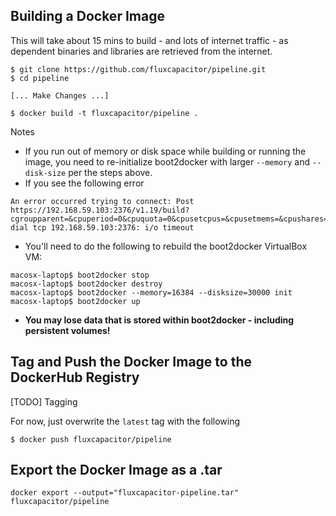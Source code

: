 ## Building a Docker Image
This will take about 15 mins to build - and lots of internet traffic - as dependent binaries and libraries are retrieved from the internet.

```
$ git clone https://github.com/fluxcapacitor/pipeline.git
$ cd pipeline

[... Make Changes ...]

$ docker build -t fluxcapacitor/pipeline .
```
Notes
* If you run out of memory or disk space while building or running the image, you need to re-initialize boot2docker with larger `--memory` and `--disk-size` per the steps above.
* If you see the following error
```
An error occurred trying to connect: Post https://192.168.59.103:2376/v1.19/build?cgroupparent=&cpuperiod=0&cpuquota=0&cpusetcpus=&cpusetmems=&cpushares=0&dockerfile=Dockerfile&memory=0&memswap=0&rm=1&t=fluxcapacitor%2Fpipeline: dial tcp 192.168.59.103:2376: i/o timeout
```
* You'll need to do the following to rebuild the boot2docker VirtualBox VM:
```
macosx-laptop$ boot2docker stop
macosx-laptop$ boot2docker destroy
macosx-laptop$ boot2docker --memory=16384 --disksize=30000 init
macosx-laptop$ boot2docker up
```
* **You may lose data that is stored within boot2docker - including persistent volumes!**

## Tag and Push the Docker Image to the DockerHub Registry
[TODO] Tagging

For now, just overwrite the `latest` tag with the following
```
$ docker push fluxcapacitor/pipeline
```

## Export the Docker Image as a .tar
```
docker export --output="fluxcapacitor-pipeline.tar" fluxcapacitor/pipeline
```
